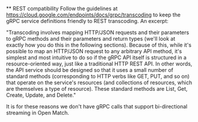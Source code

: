 ** REST compatibility 
Follow the guidelines at https://cloud.google.com/endpoints/docs/grpc/transcoding
to keep the gRPC service definitions friendly to REST transcoding. An excerpt:

"Transcoding involves mapping HTTP/JSON requests and their parameters to gRPC
methods and their parameters and return types (we'll look at exactly how you
do this in the following sections). Because of this, while it's possible to
map an HTTP/JSON request to any arbitrary API method, it's simplest and most
intuitive to do so if the gRPC API itself is structured in a
resource-oriented way, just like a traditional HTTP REST API. In other
words, the API service should be designed so that it uses a small number of
standard methods (corresponding to HTTP verbs like GET, PUT, and so on) that
operate on the service's resources (and collections of resources, which are
themselves a type of resource). 
These standard methods are List, Get, Create, Update, and Delete."

It is for these reasons we don't have gRPC calls that support bi-directional streaming in Open Match.
